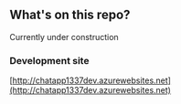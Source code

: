 ## What's on this repo?
Currently under construction

### Development site
[http://chatapp1337dev.azurewebsites.net](http://chatapp1337dev.azurewebsites.net)

<!-- This repository is a file upload web app where users can upload files and view/download them only and admins having privileges to view/download as well as delete others files.

### Setup
Firstly install all the required packages and libraries using npm:

```
npm i
```

You will need to create a `.env` file in the base of the project with the following contents:

```
DB_STRING='mongodb url'
PORT='any port of your choice'
```

Now, run the app using:

```
npm run start
```

### Website live on:
[https://fileupload1337.azurewebsites.net](https://fileupload1337.azurewebsites.net) -->